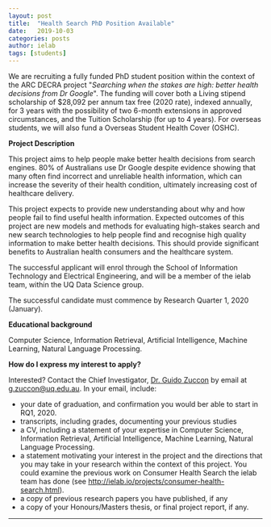 ```yaml
---
layout: post
title:  "Health Search PhD Position Available"
date:   2019-10-03
categories: posts
author: ielab
tags: [students]
---
```


We are recruiting a fully funded PhD student position within the context of the ARC DECRA project  "_Searching when the stakes are high: better health decisions from Dr Google_". The funding will cover both a Living stipend scholarship of $28,092 per annum tax free (2020 rate), indexed annually, for 3 years with the possibility of two 6-month extensions in approved circumstances, and the Tuition Scholarship (for up to 4 years). For overseas students, we will also fund a Overseas Student Health Cover (OSHC).



**Project Description**

This project aims to help people make better health decisions from search engines. 80% of Australians use Dr Google despite evidence showing that many often find incorrect and unreliable health information, which can increase the severity of their health condition, ultimately increasing cost of healthcare delivery.

This project expects to provide new understanding about why and how people fail to find useful health information. Expected outcomes of this project are new models and methods for evaluating high-stakes search and new search technologies to help people find and recognise high quality information to make better health decisions. This should provide significant benefits to Australian health consumers and the healthcare system. 

The successful applicant will enrol through the School of Information Technology and Electrical Engineering, and will be a member of the ielab team, within the UQ Data Science group.

The successful candidate must commence by Research Quarter 1, 2020 (January).



**Educational background** 

Computer Science, Information Retrieval, Artificial Intelligence, Machine Learning, Natural Language Processing.



**How do I express my interest to apply?** 

Interested? Contact the Chief Investigator, [Dr. Guido Zuccon](/people/guido-zuccon) by email at [g.zuccon@uq.edu.au](mailto:g.zuccon@uq.edu.au). In your email, include:

* your date of graduation, and confirmation you would ber able to start in RQ1, 2020.
* transcripts, including grades, documenting your previous studies
* a CV, including a statement of your expertise in Computer Science, Information Retrieval, Artificial Intelligence, Machine Learning, Natural Language Processing.
* a statement motivating your interest in the project and the directions that you may take in your research within the context of this project. You could examine the previous work on Consumer Health Search the ielab team has done (see http://ielab.io/projects/consumer-health-search.html). 
* a copy of previous research papers you have published, if any
* a copy of your Honours/Masters thesis, or final project report, if any.

---


